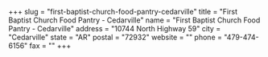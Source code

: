 +++
slug = "first-baptist-church-food-pantry-cedarville"
title = "First Baptist Church Food Pantry - Cedarville"
name = "First Baptist Church Food Pantry - Cedarville"
address = "10744 North Highway 59"
city = "Cedarville"
state = "AR"
postal = "72932"
website = ""
phone = "479-474-6156"
fax = ""
+++
